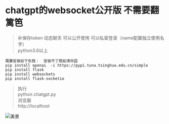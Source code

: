 # chatgpt的websocket公开版   不需要翻篱笆 
>补保存token   动态聊天 
>可以公开使用   可以私密登录（name配置独立使用名字）  
>python3.6以上  

`需要安装如下东西：  安装不了假如清华园`  
`pip install openai  -i https://pypi.tuna.tsinghua.edu.cn/simple`  
`pip install flask`  
`pip install websockets`  
`pip install flask-socketio`  

>执行  
python chatgpt.py  
浏览器  
http://localhost  

![美景](https://github.com/fly2014/chatgptpython/blob/master/static/nmlgb.jpg)
